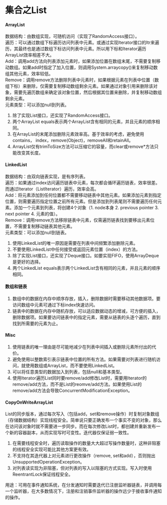 # 集合之List

#### ArrayList
数据结构：由数组实现，可随机访问（实现了RandomAccess接口）。  
遍历：可以通过数组下标遍历访问列表中元素。或通过实现Iterator接口的Itr来遍历，其最终也是通过数组下标访问列表中元素。所以用下标和Iterator遍历ArrayList效率相差不大。  
Add：调用add方法向列表添加元素时，如果添加位置在数组末尾，不需要复制移动数组。如果add时指定了加入位置，则调用System.arraycopy()来复制移动数组其他元素，效率较低。  
Remove：调用remove方法删除列表中元素时，如果根据元素在列表中位置（数组下标）来删除，仅需要复制移动数组剩余元素。如果通过对象引用来删除该对象，需要先遍历数组来确定该对象位置，然后根据其位置来删除，并复制移动数组剩余元素。  
元素类型：可以添加null到列表。  

1. 除了实现List接口，还实现了RandomAccess接口。
2. 两个ArrayList equals表示两个ArrayList含有相同的元素，并且元素的顺序相同。
3. 在ArrayList的末尾添加删除元素效率高。基于效率的考虑，避免使用contains， index，remove(Object)，removeAll和retainAll。
4. ArrayList仅有trimToSize方法可以压缩它的容量，而clear或remove*方法只能改变其长度。

#### LinkedList
数据结构：由双向链表实现，是有序列表。  
遍历：如果通过index访问遍历链表中元素，每次都会循环遍历链表，效率很差。而通过Iterator（ListIterator）遍历，效率会高。  
Add：将元素添加到任何位置都不需要移动链表中其他元素。如果添加元素到指定位置，则需要遍历指定位置之前所有元素。但是添加到列表尾则不需要遍历任何元素。添加一个元素到列表，将创建4个对象（1. node本身 2. previous pointer 3. next pointer 4. 元素的值）。  
Remove：调用remove方法移除链表中元素，仅需遍历链表找到要移出元素位置，不需要复制移动链表其他元素。  
元素类型：可以添加null到链表。  

1. 使用LinkedList的唯一原因是需要在列表中间频繁添加删除元素。
2. 不要使用LinkedList中任何接受或返回元素位置（index）的方法。
3. 除了实现List接口，还实现了Deque接口。如要实现FIFO，使用ArrayDeque是更好的选择。
4. 两个LinkedList equals表示两个LinkedList含有相同的元素，并且元素的顺序相同。

#### 数组和链表
1. 数组中的数据在内存中顺序存放，插入，删除数据时需要移动其他数据项。要访问数组中元素可通过下标index快速访问。
2. 链表中的数据在内存中随机存放，可以适应数据动态的增减，可方便的插入，删除数据项。如果要访问链表中的指定元素，需要从链表的头逐个遍历，直到找到所需要的元素为止。

#### Misc
1. 使用链表的唯一理由是尽可能地减少在列表中间插入或删除元素所付出的代价。
2. 避免使用以整数索引表示链表中位置的所有方法。如果需要对列表进行随机访问，就使用数组或ArrayList，而不要使用LinkedList。
3. 可以将任意类型的数据加入到列表，包括null和基本类型。
4. 使用Iterator遍历List同时要remove/add修改List时，需要用Iterator的remove/add方法，而不是List的reomve/add方法。如果使用List的remove/add方法会导致ConcurrentModificationException。

#### CopyOnWriteArrayList
List的同步版本，通过每次写入（包括add，set和remove操作）时复制对象数组（存储数据结构）实现线程安全。简单说只要正确发布一个事实不变的对象，那么在访问该对象时就不需要进一步同步。而在每次修改List时，都创建并重新发布一个新的容器副本，从而实现写时可变性。迭代器仅保证弱一致性。
1. 在需要线程安全时，遍历读取操作的数量大大超过写操作数量时，这种非阻塞的线程安全实现可能比其他方案更有效。
2. 不支持在其迭代器上对元素进行更改操作（remove, set和add），否则抛出UnsupportedOperationException。
3. 对列表读实现为非阻塞，但对列表的写入以阻塞的方式实现。写入时使用ReentrantLock保证线程安全。

用途：可用在事件通知系统，在分发通知时需要迭代已注册监听器链表，并调用每一个监听器，在大多数情况下，注册和注销事件监听器的操作远少于接收事件通知的操作。

